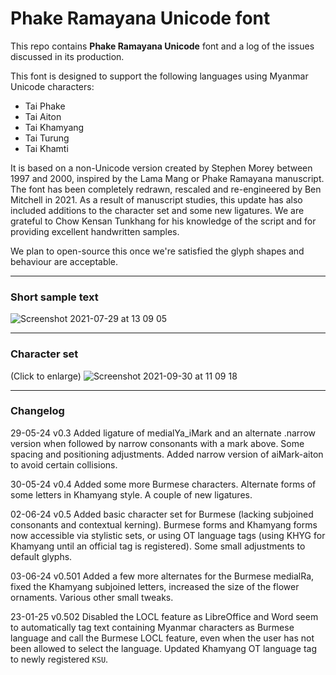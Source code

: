# Phake Ramayana Unicode font

This repo contains **Phake Ramayana Unicode** font and a log of the issues discussed in its production.

This font is designed to support the following languages using Myanmar Unicode characters:

- Tai Phake 
- Tai Aiton
- Tai Khamyang
- Tai Turung
- Tai Khamti

It is based on a non-Unicode version created by Stephen Morey between 1997 and 2000, inspired by the Lama Mang or Phake Ramayana manuscript. The font has been completely redrawn, rescaled and re-engineered by Ben Mitchell in 2021. As a result of manuscript studies, this update has also included additions to the character set and some new ligatures. We are grateful to Chow Kensan Tunkhang for his knowledge of the script and for providing excellent handwritten samples.

We plan to open-source this once we're satisfied the glyph shapes and behaviour are acceptable.

---

### Short sample text ###

![Screenshot 2021-07-29 at 13 09 05](https://user-images.githubusercontent.com/12471463/127489259-05becd20-f17e-42d7-a473-596f71447385.png)

---

### Character set ###

(Click to enlarge)
![Screenshot 2021-09-30 at 11 09 18](https://user-images.githubusercontent.com/12471463/135436304-1517c5fa-3a52-46e6-84bf-0867987a20cd.png)

---

### Changelog ###
29-05-24 v0.3 Added ligature of medialYa_iMark and an alternate .narrow version when followed by narrow consonants with a mark above. Some spacing and positioning adjustments. Added narrow version of aiMark-aiton to avoid certain collisions.

30-05-24 v0.4 Added some more Burmese characters. Alternate forms of some letters in Khamyang style. A couple of new ligatures.

02-06-24 v0.5 Added basic character set for Burmese (lacking subjoined consonants and contextual kerning). Burmese forms and Khamyang forms now accessible via stylistic sets, or using OT language tags (using KHYG for Khamyang until an official tag is registered). Some small adjustments to default glyphs.

03-06-24 v0.501 Added a few more alternates for the Burmese medialRa, fixed the Khamyang subjoined letters, increased the size of the flower ornaments. Various other small tweaks.

23-01-25 v0.502 Disabled the LOCL feature as LibreOffice and Word seem to automatically tag text containing Myanmar characters as Burmese language and call the Burmese LOCL feature, even when the user has not been allowed to select the language. Updated Khamyang OT language tag to newly registered `KSU`.
